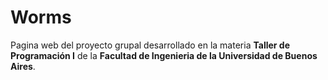# Worms

Pagina web del proyecto grupal desarrollado en la materia **Taller de Programación I** de la **Facultad de Ingenieria de la Universidad de Buenos Aires**. 
